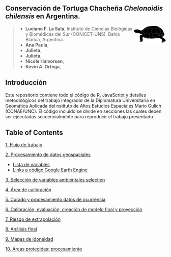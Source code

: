 
## Conservación de Tortuga Chacheña *Chelonoidis chilensis* en Argentina.

<img align="right" width="100" height="53" src="https://github.com/lucianolasala/Chelonoidis_chilensis/blob/bc1613dc9414b5efafd455cd5f8cfa305441cc1b/Images/Gopherus%20aga.png">

>* **Luciano F. La Sala**, Instituto de Ciencias Biológicas y Biomédicas del Sur (CONICET-UNS), Bahía Blanca, Argentina.  
>* **Ana Paula**,   
>* **Julieta**,   
>* **Julieta**,
>* **Nicole Halvorsen**,
>* **Kevin A. Ortega**,

Introducción 
----------  
Este repositorio contiene todo el código de R, JavaScript y detalles metodológicos del trabajo  integrador  de la Diplomatura Universitaria en Geomática Aplicada del nstituto de Altos Estudios Espaciales Mario Gulich (CONAE/UNC). El código incluido se divide en secciones las cuales deben ser ejecutadas secuencialmente para reproducir el trabajo presentado. 

Table of Contents 
----------

[1. Flujo de trabajo](./Files/Flujo_trabajo.md)

[2. Procesamiento de datos geospaciales](./O_turicata/GEE_raster_processing/README.md)  
- [Lista de variables](./Files/Variables.md)
- [Links a código Google Earth Engine](./O_turicata/GEE_raster_processing/Links_scripts.md)

[3. Selección de variables ambientales selection](./O_turicata/Environmental_variables_selection/Variables_selection.md) 

[4. Área de calibración](./O_turicata/Calibration_area/Calibration_area.md)

[5. Curado y procesamiento datos de ocurrencia](./O_turicata/Occurrence_data/Occurrence_data.md)

[6. Calibración, evaluación, creación de modelo final y proyección ](./O_turicata/Model_cal_eval_proj/Model_cal_eval_proj.md)

[7. Riesgo de extrapolación](./O_turicata/Extrapolation_risk/Extrapolation_risk.md)

[8. Análisis final](./O_turicata/Final_analysis/Final_analysis.md)

[9. Mapas de idoneidad](./O_turicata/Maps/Maps.md)

[10. Áreas protegidas: procesamiento](./O_turicata/Maps/Maps.md)

